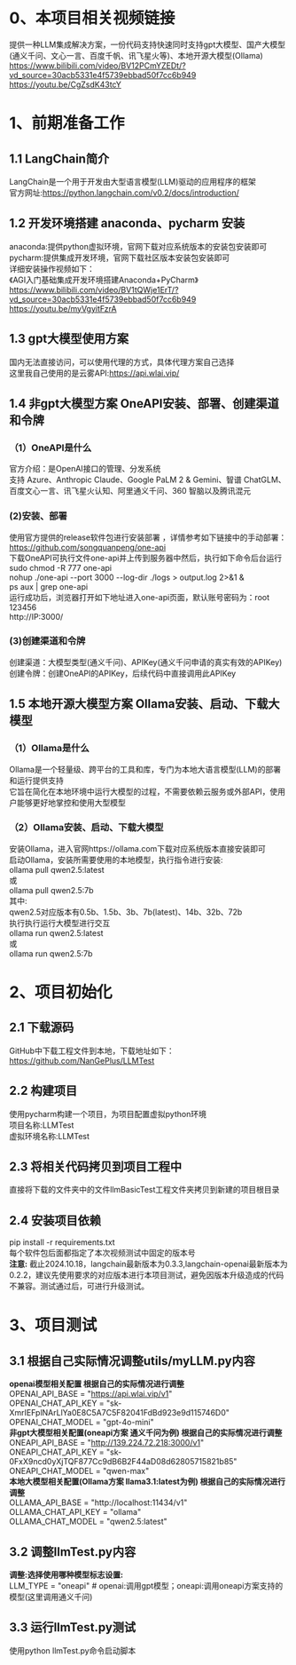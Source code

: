 # 0、本项目相关视频链接          
提供一种LLM集成解决方案，一份代码支持快速同时支持gpt大模型、国产大模型(通义千问、文心一言、百度千帆、讯飞星火等)、本地开源大模型(Ollama)             
https://www.bilibili.com/video/BV12PCmYZEDt/?vd_source=30acb5331e4f5739ebbad50f7cc6b949                
https://youtu.be/CgZsdK43tcY              

# 1、前期准备工作
## 1.1 LangChain简介
LangChain是一个用于开发由大型语言模型(LLM)驱动的应用程序的框架            
官方网址:https://python.langchain.com/v0.2/docs/introduction/             

## 1.2 开发环境搭建 anaconda、pycharm 安装   
anaconda:提供python虚拟环境，官网下载对应系统版本的安装包安装即可           
pycharm:提供集成开发环境，官网下载社区版本安装包安装即可            
详细安装操作视频如下：        
《AGI入门基础集成开发环境搭建Anaconda+PyCharm》              
https://www.bilibili.com/video/BV1tQWje1ErT/?vd_source=30acb5331e4f5739ebbad50f7cc6b949                           
https://youtu.be/myVgyitFzrA               

## 1.3 gpt大模型使用方案            
国内无法直接访问，可以使用代理的方式，具体代理方案自己选择      
这里我自己使用的是云雾API:https://api.wlai.vip/             

## 1.4 非gpt大模型方案 OneAPI安装、部署、创建渠道和令牌 
### （1）OneAPI是什么
官方介绍：是OpenAI接口的管理、分发系统             
支持 Azure、Anthropic Claude、Google PaLM 2 & Gemini、智谱 ChatGLM、百度文心一言、讯飞星火认知、阿里通义千问、360 智脑以及腾讯混元             
### (2)安装、部署
使用官方提供的release软件包进行安装部署 ，详情参考如下链接中的手动部署：                  
https://github.com/songquanpeng/one-api                  
下载OneAPI可执行文件one-api并上传到服务器中然后，执行如下命令后台运行             
sudo chmod -R 777 one-api                   
nohup ./one-api --port 3000 --log-dir ./logs > output.log 2>&1 &            
ps aux | grep one-api              
运行成功后，浏览器打开如下地址进入one-api页面，默认账号密码为：root 123456                 
http://IP:3000/              
### (3)创建渠道和令牌
创建渠道：大模型类型(通义千问)、APIKey(通义千问申请的真实有效的APIKey)             
创建令牌：创建OneAPI的APIKey，后续代码中直接调用此APIKey              

## 1.5 本地开源大模型方案 Ollama安装、启动、下载大模型          
### （1）Ollama是什么
Ollama是一个轻量级、跨平台的工具和库，专门为本地大语言模型(LLM)的部署和运行提供支持          
它旨在简化在本地环境中运行大模型的过程，不需要依赖云服务或外部API，使用户能够更好地掌控和使用大型模型                
### （2）Ollama安装、启动、下载大模型
安装Ollama，进入官网https://ollama.com下载对应系统版本直接安装即可                                                   
启动Ollama，安装所需要使用的本地模型，执行指令进行安装:                                                          
ollama pull qwen2.5:latest    
或       
ollama pull qwen2.5:7b                                                                
其中:                            
qwen2.5对应版本有0.5b、1.5b、3b、7b(latest)、14b、32b、72b                    
执行执行运行大模型进行交互        
ollama run qwen2.5:latest            
或         
ollama run qwen2.5:7b             


# 2、项目初始化
## 2.1 下载源码
GitHub中下载工程文件到本地，下载地址如下：                
https://github.com/NanGePlus/LLMTest             

## 2.2 构建项目
使用pycharm构建一个项目，为项目配置虚拟python环境               
项目名称:LLMTest            
虚拟环境名称:LLMTest               

## 2.3 将相关代码拷贝到项目工程中           
直接将下载的文件夹中的文件llmBasicTest工程文件夹拷贝到新建的项目根目录                        

## 2.4 安装项目依赖          
pip install -r requirements.txt            
每个软件包后面都指定了本次视频测试中固定的版本号     
**注意:** 截止2024.10.18，langchain最新版本为0.3.3,langchain-openai最新版本为0.2.2，建议先使用要求的对应版本进行本项目测试，避免因版本升级造成的代码不兼容。测试通过后，可进行升级测试。                      


# 3、项目测试          
## 3.1 根据自己实际情况调整utils/myLLM.py内容
**openai模型相关配置 根据自己的实际情况进行调整**                   
OPENAI_API_BASE = "https://api.wlai.vip/v1"            
OPENAI_CHAT_API_KEY = "sk-XmrIEFplNArLlYa0E8C5A7C5F82041FdBd923e9d115746D0"          
OPENAI_CHAT_MODEL = "gpt-4o-mini"           
**非gpt大模型相关配置(oneapi方案 通义千问为例) 根据自己的实际情况进行调整**              
ONEAPI_API_BASE = "http://139.224.72.218:3000/v1"            
ONEAPI_CHAT_API_KEY = "sk-0FxX9ncd0yXjTQF877Cc9dB6B2F44aD08d62805715821b85"               
ONEAPI_CHAT_MODEL = "qwen-max"               
**本地大模型相关配置(Ollama方案 llama3.1:latest为例) 根据自己的实际情况进行调整**             
OLLAMA_API_BASE = "http://localhost:11434/v1"                
OLLAMA_CHAT_API_KEY = "ollama"          
OLLAMA_CHAT_MODEL = "qwen2.5:latest"   

## 3.2 调整llmTest.py内容 
**调整:选择使用哪种模型标志设置:**                       
LLM_TYPE = "oneapi"  # openai:调用gpt模型；oneapi:调用oneapi方案支持的模型(这里调用通义千问)                     

## 3.3 运行llmTest.py测试
使用python llmTest.py命令启动脚本                              
